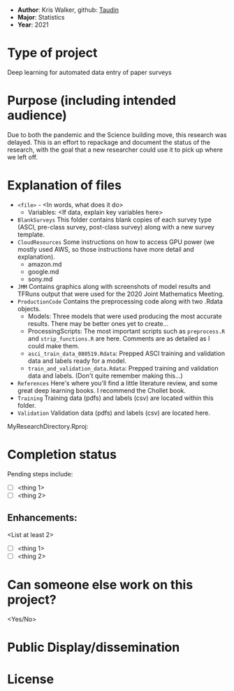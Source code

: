 # <Project Title>
* **Author**: Kris Walker, github: [Taudin](<url link to github profile>)
* **Major**: Statistics
* **Year**: 2021

# Type of project
Deep learning for automated data entry of paper surveys

# Purpose (including intended audience)
Due to both the pandemic and the Science building move, this research was delayed. This is an effort to repackage and document the status of the research, with the goal that a new researcher could use it to pick up where we left off.

# Explanation of files

* `<file>` - <In words, what does it do>
    - Variables: <If data, explain key variables here>
* `BlankSurveys` This folder contains blank copies of each survey type (ASCI, pre-class survey, post-class survey) along with a new survey template.
* `CloudResources` Some instructions on how to access GPU power (we mostly used AWS, so those instructions have more detail and explanation).
    - amazon.md
    - google.md
    - sony.md
* `JMM` Contains graphics along with screenshots of model results and TFRuns output that were used for the 2020 Joint Mathematics Meeting.
* `ProductionCode` Contains the preprocessing code along with two .Rdata objects. 
    - Models: Three models that were used producing the most accurate results. There may be better ones yet to create...
    - ProcessingScripts: The most important scripts such as `preprocess.R` and `strip_functions.R` are here. Comments are as detailed as I could make them.
    - `asci_train_data_080519.Rdata`: Prepped ASCI training and validation data and labels ready for a model.
    - `train_and_validation_data.Rdata`: Prepped training and validation data and labels. (Don't quite remember making this...)
* `References` Here's where you'll find a little literature review, and some great deep learning books. I recommend the Chollet book.
* `Training` Training data (pdfs) and labels (csv) are located within this folder.
* `Validation` Validation data (pdfs) and labels (csv) are located here.

MyResearchDirectory.Rproj: 

# Completion status 

<as applicable> Pending steps include: 

- [ ] <thing 1>
- [ ] <thing 2>

## Enhancements: 
<List at least 2>

- [ ] <thing 1>
- [ ] <thing 2>

# Can someone else work on this project? 
<Yes/No>

# Public Display/dissemination
<List any existing public facing pages here>

# License
